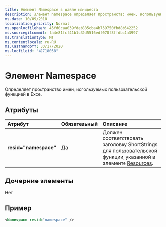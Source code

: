 ```yaml
---
title: Элемент Namespace в файле манифеста
description: Элемент namespace определяет пространство имен, используемое пользовательской функцией в Excel.
ms.date: 10/09/2018
localization_priority: Normal
ms.openlocfilehash: 45fd0caa039fdeb885cba4b739750fbd8b642252
ms.sourcegitcommit: fa4e81fcf41b1c39d5516edf078f3ffdbd4a3997
ms.translationtype: MT
ms.contentlocale: ru-RU
ms.lasthandoff: 03/17/2020
ms.locfileid: "42718058"
---
```

# <a name="namespace-element"></a>Элемент Namespace

Определяет пространство имен, используемых пользовательской функцией в Excel.

## <a name="attributes"></a>Атрибуты

|  Атрибут  |  Обязательный  |  Описание  |
|:-----|:-----|:-----|
|  **resid="namespace"**  |  Да  | Должен соответствовать заголовку ShortStrings для пользовательской функции, указанной в элементе [Resources](resources.md). |

## <a name="child-elements"></a>Дочерние элементы

Нет

## <a name="example"></a>Пример

```xml
<Namespace resid="namespace" />
```
